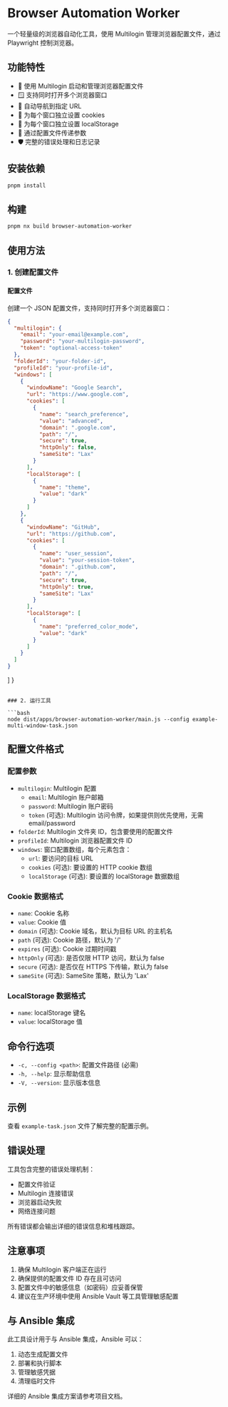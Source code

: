 # Browser Automation Worker

一个轻量级的浏览器自动化工具，使用 Multilogin 管理浏览器配置文件，通过 Playwright 控制浏览器。

## 功能特性

- 🚀 使用 Multilogin 启动和管理浏览器配置文件
- 🪟 支持同时打开多个浏览器窗口
- 🎯 自动导航到指定 URL
- 🍪 为每个窗口独立设置 cookies
- 💾 为每个窗口独立设置 localStorage
- 📄 通过配置文件传递参数
- 🛡️ 完整的错误处理和日志记录

## 安装依赖

```bash
pnpm install
```

## 构建

```bash
pnpm nx build browser-automation-worker
```

## 使用方法

### 1. 创建配置文件

#### 配置文件

创建一个 JSON 配置文件，支持同时打开多个浏览器窗口：

```json
{
  "multilogin": {
    "email": "your-email@example.com",
    "password": "your-multilogin-password",
    "token": "optional-access-token"
  },
  "folderId": "your-folder-id",
  "profileId": "your-profile-id",
  "windows": [
    {
      "windowName": "Google Search",
      "url": "https://www.google.com",
      "cookies": [
        {
          "name": "search_preference",
          "value": "advanced",
          "domain": ".google.com",
          "path": "/",
          "secure": true,
          "httpOnly": false,
          "sameSite": "Lax"
        }
      ],
      "localStorage": [
        {
          "name": "theme",
          "value": "dark"
        }
      ]
    },
    {
      "windowName": "GitHub",
      "url": "https://github.com",
      "cookies": [
        {
          "name": "user_session",
          "value": "your-session-token",
          "domain": ".github.com",
          "path": "/",
          "secure": true,
          "httpOnly": true,
          "sameSite": "Lax"
        }
      ],
      "localStorage": [
        {
          "name": "preferred_color_mode",
          "value": "dark"
        }
      ]
    }
  ]
}
```

]
}

````

### 2. 运行工具

```bash
node dist/apps/browser-automation-worker/main.js --config example-multi-window-task.json
````

## 配置文件格式

### 配置参数

- `multilogin`: Multilogin 配置
  - `email`: Multilogin 账户邮箱
  - `password`: Multilogin 账户密码
  - `token` (可选): Multilogin 访问令牌，如果提供则优先使用，无需 email/password
- `folderId`: Multilogin 文件夹 ID，包含要使用的配置文件
- `profileId`: Multilogin 浏览器配置文件 ID
- `windows`: 窗口配置数组，每个元素包含：
  - `url`: 要访问的目标 URL
  - `cookies` (可选): 要设置的 HTTP cookie 数组
  - `localStorage` (可选): 要设置的 localStorage 数据数组

### Cookie 数据格式

- `name`: Cookie 名称
- `value`: Cookie 值
- `domain` (可选): Cookie 域名，默认为目标 URL 的主机名
- `path` (可选): Cookie 路径，默认为 '/'
- `expires` (可选): Cookie 过期时间戳
- `httpOnly` (可选): 是否仅限 HTTP 访问，默认为 false
- `secure` (可选): 是否仅在 HTTPS 下传输，默认为 false
- `sameSite` (可选): SameSite 策略，默认为 'Lax'

### LocalStorage 数据格式

- `name`: localStorage 键名
- `value`: localStorage 值

## 命令行选项

- `-c, --config <path>`: 配置文件路径 (必需)
- `-h, --help`: 显示帮助信息
- `-V, --version`: 显示版本信息

## 示例

查看 `example-task.json` 文件了解完整的配置示例。

## 错误处理

工具包含完整的错误处理机制：

- 配置文件验证
- Multilogin 连接错误
- 浏览器启动失败
- 网络连接问题

所有错误都会输出详细的错误信息和堆栈跟踪。

## 注意事项

1. 确保 Multilogin 客户端正在运行
2. 确保提供的配置文件 ID 存在且可访问
3. 配置文件中的敏感信息（如密码）应妥善保管
4. 建议在生产环境中使用 Ansible Vault 等工具管理敏感配置

## 与 Ansible 集成

此工具设计用于与 Ansible 集成，Ansible 可以：

1. 动态生成配置文件
2. 部署和执行脚本
3. 管理敏感凭据
4. 清理临时文件

详细的 Ansible 集成方案请参考项目文档。
